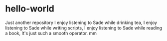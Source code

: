 # hello-world
Just another repository
I enjoy listening to Sade while drinking tea,
I enjoy listening to Sade while writing scripts,
I enjoy listening to Sade while reading a book,
It's just such a smooth operator.
mm
